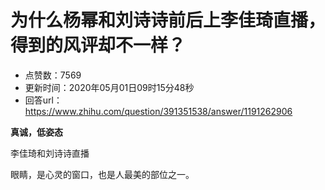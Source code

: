 # 为什么杨幂和刘诗诗前后上李佳琦直播，得到的风评却不一样？
- 点赞数：7569
- 更新时间：2020年05月01日09时15分48秒
- 回答url：https://www.zhihu.com/question/391351538/answer/1191262906
<body>
 <p data-pid="ybXPPg6P"><b>真诚，低姿态</b></p><a href="https://www.zhihu.com/zvideo/1238761757310259200" data-draft-node="block" data-draft-type="link-card"></a>
 <p data-pid="R8uQxnVd">李佳琦和刘诗诗直播</p><a href="https://www.zhihu.com/zvideo/1239243329709158400" data-draft-node="block" data-draft-type="link-card"></a>
 <p data-pid="LuZC4mC6">眼睛，是心灵的窗口，也是人最美的部位之一。</p>
</body>
